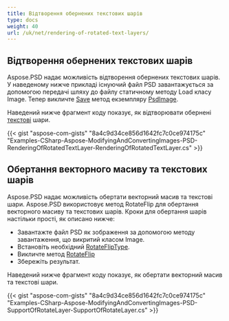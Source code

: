 ```yaml
---
title: Відтворення обернених текстових шарів
type: docs
weight: 40
url: /uk/net/rendering-of-rotated-text-layers/
---
```


## **Відтворення обернених текстових шарів**
Aspose.PSD надає можливість відтворення обернених текстових шарів. У наведеному нижче прикладі існуючий файл PSD завантажується за допомогою передачі шляху до файлу статичному методу Load класу Image. Тепер викличте [Save](https://reference.aspose.com/psd/net/aspose.psd/image/methods/save/index) метод екземпляру [PsdImage](https://reference.aspose.com/psd/net/aspose.psd/fileformats/psd/psdimage).

Наведений нижче фрагмент коду показує, як відтворювати обернені [текстові](https://reference.aspose.com/psd/net/aspose.psd/fileformats/psd/layers/textlayer) шари.

{{< gist "aspose-com-gists" "8a4c9d34ce856d1642fc7c0ce974175c" "Examples-CSharp-Aspose-ModifyingAndConvertingImages-PSD-RenderingOfRotatedTextLayer-RenderingOfRotatedTextLayer.cs" >}}
## **Обертання векторного масиву та текстових шарів**
Aspose.PSD надає можливість обертати векторний масив та текстові шари. Aspose.PSD використовує метод RotateFlip для обертання векторного масиву та текстових шарів. Кроки для обертання шарів настільки прості, як описано нижче:

- Завантажте файл PSD як зображення за допомогою методу завантаження, що викритий класом Image.
- Встановіть необхідний [RotateFlipType](https://reference.aspose.com/psd/net/aspose.psd/rotatefliptype).
- Викличте метод [RotateFlip](https://reference.aspose.com/psd/net/aspose.psd/image/methods/rotateflip)
- Збережіть результат.

Наведений нижче фрагмент коду показує, як обертати векторний масив та текстові шари.

{{< gist "aspose-com-gists" "8a4c9d34ce856d1642fc7c0ce974175c" "Examples-CSharp-Aspose-ModifyingAndConvertingImages-PSD-SupportOfRotateLayer-SupportOfRotateLayer.cs" >}}
